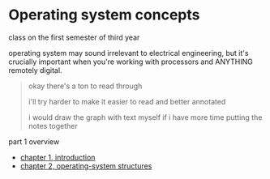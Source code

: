 # Operating system concepts

class on the first semester of third year

operating system may sound irrelevant to electrical engineering, but it's crucially important when you're working with processors and ANYTHING remotely digital.

> okay there's a ton to read through
>
> i'll try harder to make it easier to read and better annotated
>
> i would draw the graph with text myself if i have more time putting the notes together


part 1 overview
- [chapter 1, introduction](01-introduction.md)
- [chapter 2, operating-system structures]()